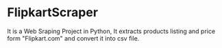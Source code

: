 # FlipkartScraper
It is a Web Sraping Project in Python, It extracts products listing and price form "Flipkart.com" and convert it into csv file.